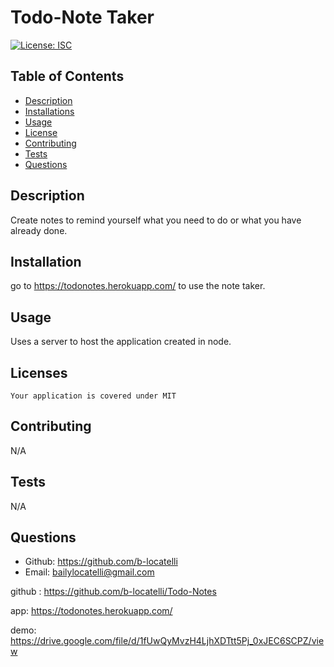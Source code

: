 # Todo-Note Taker

  [![License: ISC](https://img.shields.io/badge/License-MIT-blue.svg)](https://opensource.org/licenses/MIT)
  
  ## Table of Contents
  * [Description](#description)
  * [Installations](#installation)
  * [Usage](#usage)
  * [License](#license)
  * [Contributing](#contributing)
  * [Tests](#tests)
  * [Questions](#questions)

  ## Description
  Create notes to remind yourself what you need to do or what you have already done.

  ## Installation
  go to https://todonotes.herokuapp.com/ to use the note taker. 

  ## Usage
  Uses a server to host the application created in node.

  ## Licenses
    Your application is covered under MIT

  ## Contributing
  N/A

  ## Tests
  N/A

  ## Questions
  * Github: https://github.com/b-locatelli
  * Email: bailylocatelli@gmail.com

github : https://github.com/b-locatelli/Todo-Notes

app: https://todonotes.herokuapp.com/

demo: https://drive.google.com/file/d/1fUwQyMvzH4LjhXDTtt5Pj_0xJEC6SCPZ/view